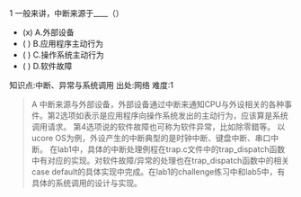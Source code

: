 1
一般来讲，中断来源于____（）
- (x) A.外部设备
- ( ) B.应用程序主动行为
- ( ) C.操作系统主动行为
- ( ) D.软件故障

知识点:中断、异常与系统调用
出处:网络
难度:1
> A 中断来源与外部设备，外部设备通过中断来通知CPU与外设相关的各种事件。第2选项如表示是应用程序向操作系统发出的主动行为，应该算是系统调用请求。
> 第4选项说的软件故障也可称为软件异常，比如除零錯等。 以ucore OS为例，外设产生的中断典型的是时钟中断、键盘中断、串口中断。
> 在lab1中，具体的中断处理例程在trap.c文件中的trap_dispatch函数中有对应的实现。对软件故障/异常的处理也在trap_dispatch函数中的相关case default的具体实现中完成。在lab1的challenge练习中和lab5中，有具体的系统调用的设计与实现。
